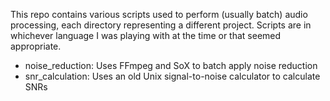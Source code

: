 This repo contains various scripts used to perform (usually batch) audio
processing, each directory representing a different project. Scripts are
in whichever language I was playing with at the time or that seemed
appropriate.

* noise_reduction: Uses FFmpeg and SoX to batch apply noise reduction
* snr_calculation: Uses an old Unix signal-to-noise calculator to calculate SNRs

